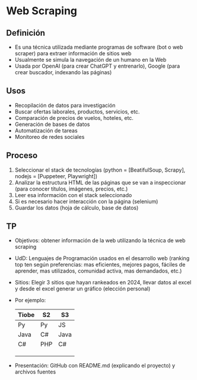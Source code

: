 # Web Scraping

## Definición

* Es una técnica utilizada mediante programas de software (bot o web scraper) para extraer información de sitios web
* Usualmente se simula la navegación de un humano en la Web
* Usada por OpenAI (para crear ChatGPT y entrenarlo), Google (para crear buscador, indexando las páginas)

## Usos

* Recopilación de datos para investigación
* Buscar ofertas laborales, productos, servicios, etc.
* Comparación de precios de vuelos, hoteles, etc.
* Generación de bases de datos
* Automatización de tareas
* Monitoreo de redes sociales

## Proceso

1. Seleccionar el stack de tecnologías (python = [BeatifulSoup, Scrapy], nodejs = [Puppeteer, Playwright])
1. Analizar la estructura HTML de las páginas que se van a inspeccionar (para conocer títulos, imágenes, precios, etc.)
1. Leer esa información con el stack seleccionado
1. Si es necesario hacer interacción con la página (selenium)
1. Guardar los datos (hoja de cálculo, base de datos)

## TP

* Objetivos: obtener información de la web utilizando la técnica de web scraping
* UdD: Lenguajes de Programación usados en el desarrollo web (ranking top ten según preferencias: mas eficientes, mejores pagos, fáciles de aprender, mas utilizados, comunidad activa, mas demandados, etc.)
* Sitios: Elegir 3 sitios que hayan rankeados en 2024, llevar datos al excel y desde el excel generar un gráfico (elección personal)
* Por ejemplo:

  | Tiobe | S2 | S3 |
  | --    | -- | -- |
  | Py    | Py  | JS   |
  | Java  | C#  | Java |
  | C#    | PHP | C#   |
  ||||
  ||||
  ||||

* Presentación: GitHub con README.md (explicando el proyecto) y archivos fuentes
